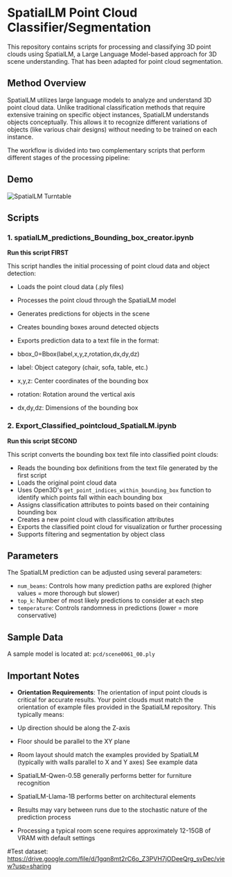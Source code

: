 # SpatialLM Point Cloud Classifier/Segmentation 

This repository contains scripts for processing and classifying 3D point clouds using SpatialLM, a Large Language Model-based approach for 3D scene understanding. That has been adapted for point cloud segmentation. 

## Method Overview

SpatialLM utilizes large language models to analyze and understand 3D point cloud data. Unlike traditional classification methods that require extensive training on specific object instances, SpatialLM understands objects conceptually. This allows it to recognize different variations of objects (like various chair designs) without needing to be trained on each instance.

The workflow is divided into two complementary scripts that perform different stages of the processing pipeline:

## Demo
![SpatialLM Turntable](https://storage.googleapis.com/anmstorage/Master_class/SpatialLM_turntable_render_1.gif)


## Scripts

### 1. spatialLM_predictions_Bounding_box_creator.ipynb

**Run this script FIRST**

This script handles the initial processing of point cloud data and object detection:
- Loads the point cloud data (.ply files)
- Processes the point cloud through the SpatialLM model
- Generates predictions for objects in the scene
- Creates bounding boxes around detected objects
- Exports prediction data to a text file in the format:

- bbox_0=Bbox(label,x,y,z,rotation,dx,dy,dz)
  
- label: Object category (chair, sofa, table, etc.)
- x,y,z: Center coordinates of the bounding box
- rotation: Rotation around the vertical axis
- dx,dy,dz: Dimensions of the bounding box

### 2. Export_Classified_pointcloud_SpatialLM.ipynb

**Run this script SECOND**

This script converts the bounding box text file into classified point clouds:
- Reads the bounding box definitions from the text file generated by the first script
- Loads the original point cloud data
- Uses Open3D's `get_point_indices_within_bounding_box` function to identify which points fall within each bounding box
- Assigns classification attributes to points based on their containing bounding box
- Creates a new point cloud with classification attributes
- Exports the classified point cloud for visualization or further processing
- Supports filtering and segmentation by object class

## Parameters

The SpatialLM prediction can be adjusted using several parameters:
- `num_beams`: Controls how many prediction paths are explored (higher values = more thorough but slower)
- `top_k`: Number of most likely predictions to consider at each step
- `temperature`: Controls randomness in predictions (lower = more conservative)

## Sample Data

A sample model is located at: `pcd/scene0061_00.ply`

## Important Notes

- **Orientation Requirements**: The orientation of input point clouds is critical for accurate results. Your point clouds must match the orientation of example files provided in the SpatialLM repository. This typically means:
- Up direction should be along the Z-axis
- Floor should be parallel to the XY plane
- Room layout should match the examples provided by SpatialLM (typically with walls parallel to X and Y axes) See example data

- SpatialLM-Qwen-0.5B generally performs better for furniture recognition
- SpatialLM-Llama-1B performs better on architectural elements
- Results may vary between runs due to the stochastic nature of the prediction process
- Processing a typical room scene requires approximately 12-15GB of VRAM with default settings

#Test dataset: 
https://drive.google.com/file/d/1gqn8mt2rC6o_Z3PVH7jODeeQrg_svDec/view?usp=sharing
